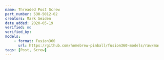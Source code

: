 ```yaml
---
name: Threaded Post Screw
part_number: 530-5012-02
creators: Mark Seiden
date_added: 2020-05-19
verified: no
verified_by:
models: 
    - format: Fusion360
      url: https://github.com/homebrew-pinball/fusion360-models/raw/master/hardware/Threaded%20Post%20Screw%20530-5012-02.f3d
tags: [Post, Screw]
---
```


